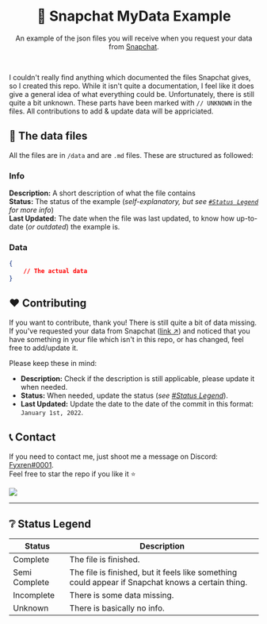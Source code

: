 <h1 align="center">📂 Snapchat MyData Example</h1> 
<p align="center">An example of the json files you will receive when you request your data from <a href="https://accounts.snapchat.com/accounts/downloadmydata">Snapchat</a>.</p>

<br/>

I couldn't really find anything which documented the files Snapchat gives, so I created this repo. While it isn't quite a documentation, I feel like it does give a general idea of what everything could be. Unfortunately, there is still quite a bit unknown. These parts have been marked with `// UNKNOWN` in the files. All contributions to add & update data will be appriciated.

## 📃 The data files
All the files are in `/data` and are `.md` files. These are structured as followed:
### Info
**Description:** A short description of what the file contains\
**Status:** The status of the example (_self-explanatory, but see [`#Status Legend`](https://github.com/Fyxren/Snapchat-MyData-Example#-status-legend) for more info_)\
**Last Updated:** The date when the file was last updated, to know how up-to-date (_or outdated_) the example is.

### Data
```json
{
    // The actual data
}
```

## ❤️ Contributing
If you want to contribute, thank you! There is still quite a bit of data missing. If you've requested your data from Snapchat ([link ↗](https://accounts.snapchat.com/accounts/downloadmydata)) and noticed that you have something in your file which isn't in this repo, or has changed, feel free to add/update it.

Please keep these in mind:
- **Description:** Check if the description is still applicable, please update it when needed.
- **Status:** When needed, update the status (_see [#Status Legend](https://github.com/Fyxren/Snapchat-MyData-Example#-status-legend)_).
- **Last Updated:** Update the date to the date of the commit in this format: `January 1st, 2022`.

## 📞 Contact
If you need to contact me, just shoot me a message on Discord: [Fyxren#0001](https://discord.com/users/462914535351779328).\
Feel free to star the repo if you like it ⭐

<a href="https://discord.com/users/462914535351779328">
    <img src="https://lanyard.cnrad.dev/api/462914535351779328">
</a>

---

## ❔ Status Legend
| **Status**    | **Description**                                                                                   |
|---------------|---------------------------------------------------------------------------------------------------|
| Complete      | The file is finished.                                                                             |
| Semi Complete | The file is finished, but it feels like something could appear if Snapchat knows a certain thing. |
| Incomplete    | There is some data missing.                                                                       |
| Unknown       | There is basically no info.                                                                       |
